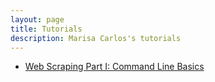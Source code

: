 ```yaml
---
layout: page
title: Tutorials
description: Marisa Carlos's tutorials
---
```


- [Web Scraping Part I: Command Line Basics](http://marisacarlos.com/pages/command-line-basics)

<!---
- [Web Scraping Part II: Python](http://marisacarlos.com/pages/web-scraping-python)
--->
